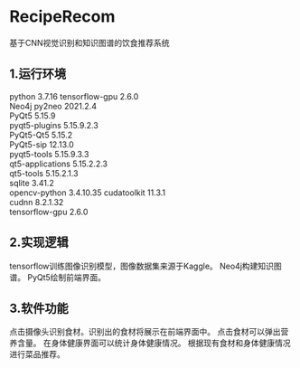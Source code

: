 # RecipeRecom
基于CNN视觉识别和知识图谱的饮食推荐系统
## 1.运行环境
python                    3.7.16
tensorflow-gpu            2.6.0       
Neo4j
py2neo                    2021.2.4                 
PyQt5                     5.15.9                 
pyqt5-plugins             5.15.9.2.3            
PyQt5-Qt5                 5.15.2               
PyQt5-sip                 12.13.0              
pyqt5-tools               5.15.9.3.3             
qt5-applications          5.15.2.2.3           
qt5-tools                 5.15.2.1.3          
sqlite                    3.41.2              
opencv-python             3.4.10.35 
cudatoolkit               11.3.1             
cudnn                     8.2.1.32     
tensorflow-gpu            2.6.0                   
## 2.实现逻辑
tensorflow训练图像识别模型，图像数据集来源于Kaggle。
Neo4j构建知识图谱。
PyQt5绘制前端界面。
## 3.软件功能
点击摄像头识别食材。识别出的食材将展示在前端界面中。
点击食材可以弹出营养含量。
在身体健康界面可以统计身体健康情况。
根据现有食材和身体健康情况进行菜品推荐。


